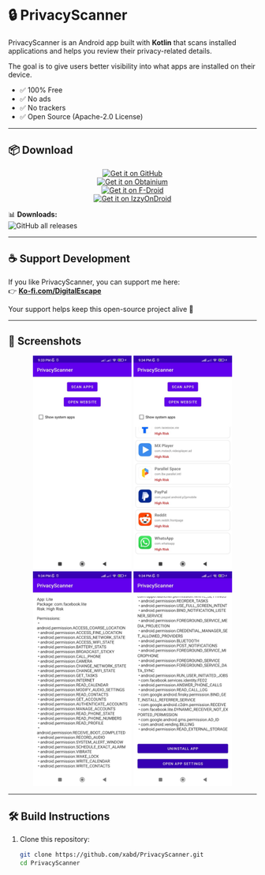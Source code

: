 # 🔒 PrivacyScanner  

PrivacyScanner is an Android app built with **Kotlin** that scans installed applications and helps you review their privacy-related details.  

The goal is to give users better visibility into what apps are installed on their device.  
- ✅ 100% Free  
- ✅ No ads  
- ✅ No trackers  
- ✅ Open Source (Apache-2.0 License)  

---

## 📦 Download

<p align="center">
  <a href="https://github.com/xabd/PrivacyScanner/releases">
    <img src="https://img.shields.io/badge/Get%20it%20on-GitHub-181717?style=for-the-badge&logo=github&logoColor=white" alt="Get it on GitHub">
  </a>
  <br/>
  <a href="https://apps.obtainium.im/apk/nodomain.xabd.privacyscanner">
    <img src="https://img.shields.io/badge/Get%20it%20on-Obtainium-5E2E91?style=for-the-badge&logo=obtainium&logoColor=white" alt="Get it on Obtainium">
  </a>
  <br/>
  <a href="https://f-droid.org/packages/nodomain.xabd.privacyscanner">
    <img src="https://img.shields.io/badge/Get%20it%20on-F--Droid-1976D2?style=for-the-badge&logo=fdroid&logoColor=white" alt="Get it on F-Droid">
  </a>
  <br/>
  <a href="https://apt.izzysoft.de/fdroid/index/apk/nodomain.xabd.privacyscanner">
    <img src="https://img.shields.io/badge/Get%20it%20on-IzzyOnDroid-00C853?style=for-the-badge&logo=android&logoColor=white" alt="Get it on IzzyOnDroid">
  </a>
</p>

📊 **Downloads:**  
![GitHub all releases](https://img.shields.io/github/downloads/xabd/PrivacyScanner/total?label=Total%20Downloads&logo=github&color=brightgreen)

---

## ☕ Support Development  

If you like PrivacyScanner, you can support me here:  
👉 [**Ko-fi.com/DigitalEscape**](https://ko-fi.com/digitalescape)  

Your support helps keep this open-source project alive 💚  

---

## 📸 Screenshots  

<p align="center">
  <img src="metadata/en-US/images/phoneScreenshots/A.jpg" width="200" />
  <img src="metadata/en-US/images/phoneScreenshots/B.jpg" width="200" />
  <img src="metadata/en-US/images/phoneScreenshots/C.jpg" width="200" />
  <img src="metadata/en-US/images/phoneScreenshots/D.jpg" width="200" />
</p>

---

## 🛠️ Build Instructions  

1. Clone this repository:
   ```bash
   git clone https://github.com/xabd/PrivacyScanner.git
   cd PrivacyScanner

